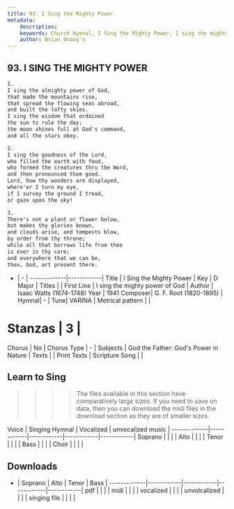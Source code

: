 ```yaml
---
title: 93. I Sing the Mighty Power
metadata:
    description: 
    keywords: Church Hymnal, I Sing the Mighty Power, I sing the mighty power of God, 
    author: Brian Onang'o
---
```



## 93. I SING THE MIGHTY POWER

```txt
1.
I sing the almighty power of God,
that made the mountains rise,
that spread the flowing seas abroad,
and built the lofty skies.
I sing the wisdom that ordained
the sun to rule the day;
the moon shines full at God's command,
and all the stars obey.

2.
I sing the goodness of the Lord,
who filled the earth with food,
who formed the creatures thru the Word,
and then pronounced them good.
Lord, how thy wonders are displayed,
where'er I turn my eye,
if I survey the ground I tread,
or gaze upon the sky!

3.
There's not a plant or flower below,
but makes thy glories known,
and clouds arise, and tempests blow,
by order from thy throne;
while all that borrows life from thee
is ever in thy care;
and everywhere that we can be,
thou, God, art present there.

```

- |   -  |
-------------|------------|
Title | I Sing the Mighty Power |
Key | D Major |
Titles |  |
First Line | I sing the mighty power of God |
Author | Isaac Watts (1674-1748)
Year | 1941
Composer| G. F. Root (1820-1895) |
Hymnal|  - |
Tune| VARINA |
Metrical pattern | |
# Stanzas | 3 |
Chorus | No |
Chorus Type | - |
Subjects | God the Father: God's Power in Nature |
Texts |  |
Print Texts | 
Scripture Song |  |
  
## Learn to Sing

>>>> The files available in this section have comparatively large sizes. If you need to save on data, then you can download the midi files in the download section as they are of smaller sizes.

Voice |  Singing Hymnal | Vocalized | unvocalized music |
-------------|------------|------------|------------|------------|
Soprano | | | |
Alto | | | |
Tenor | | | |
Bass | | | |
Choir | | | |

## Downloads

- |  Soprano | Alto | Tenor | Bass |
-------------|------------|------------|------------|------------|
pdf | | | |
midi | | | |
vocalized | | | |
unvolcalized | | | |
singing file | | | |
  
